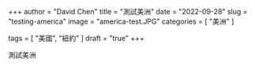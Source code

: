 +++
author = "David Chen"
title = "測試美洲"
date = "2022-09-28"
slug = "testing-america"
image = "america-test.JPG"
categories = [
    "美洲"
]

tags = [
    "美國",
    "紐約"
]
draft = "true"
+++

測試美洲